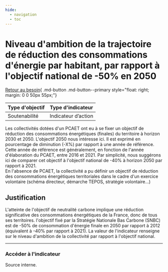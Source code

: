 ```yaml
---
hide:
  - navigation
  - toc
---
```


# Niveau d'ambition de la trajectoire de réduction des consommations d'énergie par habitant, par rapport à l'objectif national de -50% en 2050

[Retour au besoin](https://konsilion.github.io/diag360/pages/besoins/bi2){ .md-button .md-button--primary style="float: right; margin: 0 0 50px 55px;"}

|Type d'objectif|Type d'indicateur|
|--|--|
|Soutenabilité|Indicateur d’action|

Les collectivités dotées d'un PCAET ont eu à se fixer un objectif de réduction des consommations énergétiques (finales) du territoire à horizon 2030 et 2050. L'objectif 2050 nous intéresse ici. Il est exprimé en pourcentage de diminution (-X%) par rapport à une année de référence. Cette année de référence est généralement, en fonction de l'année d'élaboration du PCAET, entre 2016 et 2021. Par simplicité, nous suggérons ici de comparer cet objectif à l'objectif national de -40% à horizon 2050 par rapport à 2021.  
En l'absence de PCAET, la collectivité a pu définir un objectif de réduction des consommations énergétiques territoriales dans le cadre d'un exercice volontaire (schéma directeur, démarche TEPOS, stratégie volontaire…)

## Justification

L'atteinte de l'objectif de neutralité carbone implique une réduction significative des consommations énergétiques de la France, donc de tous ses territoires. l'objectif fixé par la Stratégie Nationale Bas Carbone (SNBC) est de -50% de consommation d'énergie finale en 2050 par rapport à 2012 (équivalent à -40% par rapport à 2021).
La valeur de l'indicateur renseigne sur le niveau d'ambition de la collectivité par rapport à l'objectif national. 

---

### Accéder à l'indicateur

Source interne.